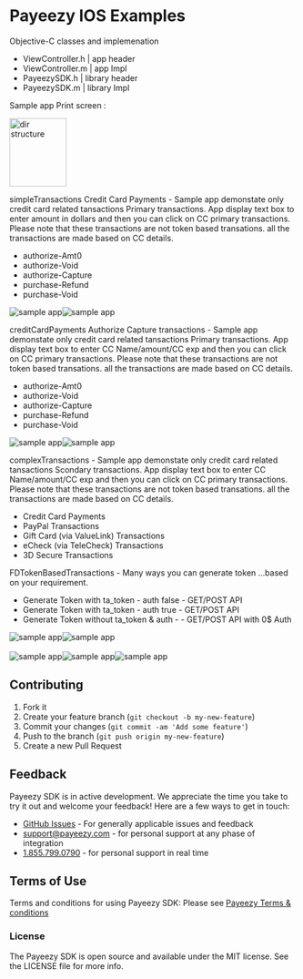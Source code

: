 # Payeezy IOS Examples 

Objective-C classes and implemenation 
*  ViewController.h | app header
*  ViewController.m | app Impl
*  PayeezySDK.h | library header 
*  PayeezySDK.m | library Impl 

Sample app Print screen : 

<img src="https://github.com/payeezy/payeezy_ios/raw/master/examples/simpleTransactions/printscreen/app%20file%20structure%20.png" alt="dir structure" style="width: 100px;height:120px"/>


simpleTransactions 
Credit Card Payments - Sample app demonstate only credit card related tansactions Primary transactions. App display text box to enter amount in dollars and then you can click on CC primary transactions. Please note that these transactions are not token based transations. all the transactions are made based on CC details.
* authorize-Amt0
* authorize-Void
* authorize-Capture
* purchase-Refund
* purchase-Void

<div><img src="https://github.com/payeezy/payeezy_ios/raw/master/examples/simpleTransactions/printscreen/iOS_SDK_simple_transaction_sample_IN.tiff" alt="sample app"/><img src="https://github.com/payeezy/payeezy_ios/raw/master/examples/simpleTransactions/printscreen/iOS_SDK_simple_transaction_sample_OUT.tiff" alt="sample app"/></div>

creditCardPayments
Authorize Capture transactions - Sample app demonstate only credit card related tansactions Primary transactions. App display text box to enter CC Name/amount/CC exp and then you can click on CC primary transactions. Please note that these transactions are not token based transations. all the transactions are made based on CC details.
* authorize-Amt0
* authorize-Void
* authorize-Capture
* purchase-Refund
* purchase-Void


<div><img src="https://github.com/payeezy/payeezy_ios/raw/master/examples/creditCardPayments/printscreen/iOS_SDK_CC_Sample_IN.tiff" alt="sample app"/><img src="https://github.com/payeezy/payeezy_ios/raw/master/examples/creditCardPayments/printscreen/iOS_SDK_CC_Sample_OP.tiff" alt="sample app"/></div>


complexTransactions - Sample app demonstate only credit card related tansactions Scondary transactions. App display text box to enter CC Name/amount/CC exp and then you can click on CC primary transactions. Please note that these transactions are not token based transations. all the transactions are made based on CC details.

*	Credit Card Payments
*	PayPal Transactions
*	Gift Card (via ValueLink) Transactions
*	eCheck (via TeleCheck) Transactions
*	3D Secure Transactions

FDTokenBasedTransactions - Many ways you can generate token ...based on your requirement. 
*	Generate Token with ta_token - auth false - GET/POST API
*	Generate Token with ta_token - auth true - GET/POST API
*	Generate Token without  ta_token & auth -  - GET/POST API with 0$ Auth

<div><img src="https://github.com/payeezy/payeezy_ios/raw/master/examples/FDTokenBasedTransactions/printscreen/p1.png" alt="sample app"/><img src="https://github.com/payeezy/payeezy_ios/raw/master/examples/FDTokenBasedTransactions/printscreen/p2.png" alt="sample app"/></div>
<br>
<div><img src="https://github.com/payeezy/payeezy_ios/raw/master/examples/FDTokenBasedTransactions/printscreen/p3.png" alt="sample app"/><img src="https://github.com/payeezy/payeezy_ios/raw/master/examples/FDTokenBasedTransactions/printscreen/p4.png" alt="sample app"/><img src="https://github.com/payeezy/payeezy_ios/raw/master/examples/FDTokenBasedTransactions/printscreen/p5.png" alt="sample app"/></div>

## Contributing

1. Fork it 
2. Create your feature branch (`git checkout -b my-new-feature`)
3. Commit your changes (`git commit -am 'Add some feature'`)
4. Push to the branch (`git push origin my-new-feature`)
5. Create a new Pull Request  

## Feedback

Payeezy  SDK is in active development. We appreciate the time you take to try it out and welcome your feedback!
Here are a few ways to get in touch:
* [GitHub Issues](https://github.com/payeezy/payeezy/issues) - For generally applicable issues and feedback
* support@payeezy.com - for personal support at any phase of integration
* [1.855.799.0790](tel:+18557990790)  - for personal support in real time 

## Terms of Use

Terms and conditions for using Payeezy SDK: Please see [Payeezy Terms & conditions](https://developer.payeezy.com/terms-use)
 
### License
The Payeezy SDK is open source and available under the MIT license. See the LICENSE file for more info.
